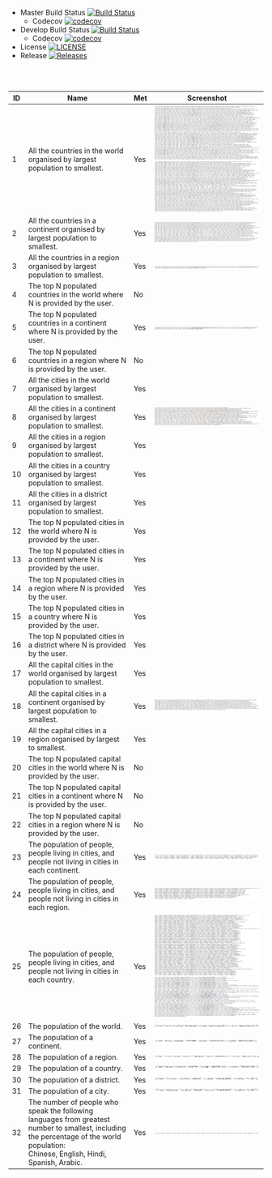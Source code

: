 - Master Build Status [![Build Status](https://travis-ci.org/callumzw/sem-cw.svg?branch=master)](https://travis-ci.org/callumzw/sem-cw)
    - Codecov [![codecov](https://codecov.io/gh/callumzw/sem-cw/branch/master/graph/badge.svg?token=9WBX5SY5PN)](https://codecov.io/gh/callumzw/sem-cw)
- Develop Build Status [![Build Status](https://travis-ci.org/callumzw/sem-cw.svg?branch=develop)](https://travis-ci.org/callumzw/sem-cw)
    - Codecov [![codecov](https://codecov.io/gh/callumzw/sem-cw/branch/develop/graph/badge.svg?token=9WBX5SY5PN)](https://codecov.io/gh/callumzw/sem-cw)
- License [![LICENSE](https://img.shields.io/github/license/callumzw/sem-cw.svg?style=flat-square)](https://github.com/callumzw/sem-cw/blob/master/LICENSE)
- Release [![Releases](https://img.shields.io/github/release/callumzw/sem-cw/all.svg?style=flat-square)](https://github.com/callumzw/sem-cw/releases)

<br/><br/>

| ID          | Name        | Met         |  Screenshot |
| ----------- | ----------- | ----------- | ----------- |
| 1           | All the countries in the world organised by largest population to smallest.| Yes | ![alt text](Screenshots/countriesWorld.png "countriesWorld") </br>  ![alt text](Screenshots/countriesWorld2.png "countriesWorld2")
| 2           | All the countries in a continent organised by largest population to smallest.| Yes | ![alt text](Screenshots/CountryCont.png "CountryCont(Europe)")
| 3           | All the countries in a region organised by largest population to smallest.| Yes | ![alt text](Screenshots/countriesRegion.png "countriesRegion(Southern Africa)")
| 4           | The top N populated countries in the world where N is provided by the user.| No |
| 5           | The top N populated countries in a continent where N is provided by the user.| Yes | ![alt text](Screenshots/TopCountryCont.png "TopCountryCont(5,Europe)")
| 6           | The top N populated countries in a region where N is provided by the user.| No |
| 7           | All the cities in the world organised by largest population to smallest.| Yes |
| 8           | All the cities in a continent organised by largest population to smallest.| Yes| ![alt text](Screenshots/CityCont.png "CityCont(Oceania)")
| 9           | All the cities in a region organised by largest population to smallest.| Yes |
| 10          | All the cities in a country organised by largest population to smallest.| Yes |
| 11          | All the cities in a district organised by largest population to smallest.| Yes |
| 12          | The top N populated cities in the world where N is provided by the user.| Yes |
| 13          | The top N populated cities in a continent where N is provided by the user.| Yes | 
| 14          | The top N populated cities in a region where N is provided by the user.| Yes |
| 15          | The top N populated cities in a country where N is provided by the user.| Yes |
| 16          | The top N populated cities in a district where N is provided by the user.| Yes |
| 17          | All the capital cities in the world organised by largest population to smallest.| Yes |
| 18          | All the capital cities in a continent organised by largest population to smallest.| Yes | ![alt text](Screenshots/CapitalCont.png "CapitalCont(Europe)")
| 19          | All the capital cities in a region organised by largest to smallest.| Yes |
| 20          | The top N populated capital cities in the world where N is provided by the user.| No |
| 21          | The top N populated capital cities in a continent where N is provided by the user.| No |
| 22          | The top N populated capital cities in a region where N is provided by the user.| No |
| 23          | The population of people, people living in cities, and people not living in cities in each continent.| Yes | ![alt text](Screenshots/popCont.png "popCont")
| 24          | The population of people, people living in cities, and people not living in cities in each region.| Yes | ![alt text](Screenshots/popRegion.png "popRegion")
| 25          | The population of people, people living in cities, and people not living in cities in each country.| Yes |  ![alt text](Screenshots/popCountry.png "popCountry") <br/> ![alt text](Screenshots/popCountry2.png "popCountry2")
| 26          | The population of the world.| Yes | ![alt text](Screenshots/worldPop.png "worldPop")
| 27          | The population of a continent.| Yes | ![alt text](Screenshots/continentPop.png "continentPop(Africa)")
| 28          | The population of a region.| Yes | ![alt text](Screenshots/regionPop.png "regionPop(Southern Europe)")
| 29          | The population of a country.| Yes | ![alt text](Screenshots/countryPop.png "countryPop(Germany)")
| 30          | The population of a district.| Yes | ![alt text](Screenshots/districtPop.png "districtPop(Scotland)")
| 31          | The population of a city.| Yes | ![alt text](Screenshots/cityPop.png "cityPop(Edinburgh)")
| 32          | The number of people who speak the following languages from greatest number to smallest, including the percentage of the world population:<br/> Chinese, English, Hindi, Spanish, Arabic. | Yes | ![alt text](Screenshots/WorldLanguage.png "WorldLanguage")